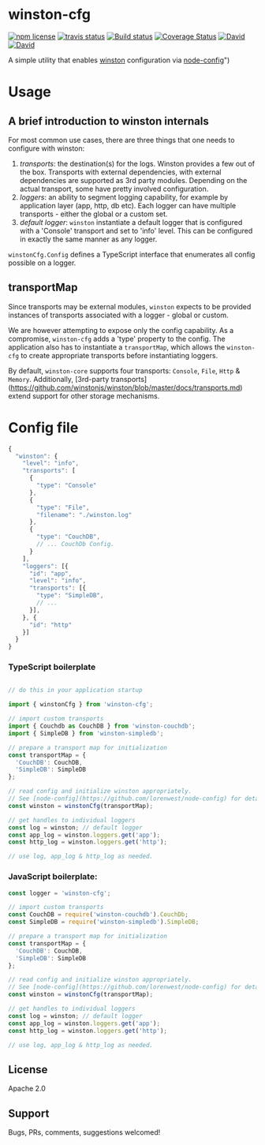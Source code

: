 # winston-cfg
<!-- badge -->
[![npm license](https://img.shields.io/npm/l/winston-cfg.svg)](https://www.npmjs.com/package/winston-cfg)
[![travis status](https://img.shields.io/travis/sramam/winston-cfg.svg)](https://travis-ci.org/sramam/winston-cfg)
[![Build status](https://ci.appveyor.com/api/projects/status/g7ev07vefgqxl70x?svg=true)](https://ci.appveyor.com/project/sramam/winston-cfg)
[![Coverage Status](https://coveralls.io/repos/github/sramam/winston-cfg/badge.svg?branch=master)](https://coveralls.io/github/sramam/winston-cfg?branch=master)
[![David](https://david-dm.org/sramam/winston-cfg/status.svg)](https://david-dm.org/sramam/winston-cfg)
[![David](https://david-dm.org/sramam/winston-cfg/dev-status.svg)](https://david-dm.org/sramam/winston-cfg?type=dev)
<!-- endbadge -->

A simple utility that enables [winston](https://github.com/winstonjs/winston) configuration via [node-config](https://github.com/lorenwest/node-config)")

# Usage

## A brief introduction to winston internals

For most common use cases, there are three things that one needs to configure with winston:

1. _transports_: the destination(s) for the logs. Winston provides a few out of the box. Transports with external dependencies,  with external dependencies are supported as 3rd party modules. Depending on the actual transport, some have pretty involved configuration.
2. _loggers_: an ability to segment logging capability, for example by application layer (app, http, db etc). Each logger can have multiple transports - either the global or a custom set.
3. _default logger_: `winston` instantiate a default logger that is configured with a 'Console' transport and set to 'info' level. This can be configured in exactly the same manner as any logger.

`winstonCfg.Config` defines a TypeScript interface that enumerates all config possible on a logger.


## transportMap

Since transports may be external modules, `winston` expects to be provided instances of transports associated with a logger - global or custom.

We are however attempting to expose only the config capability. As a compromise, `winston-cfg` adds a 'type' property to the config. The application also has to instantiate a `transportMap`, which allows the `winston-cfg` to create appropriate transports before instantiating loggers.

By default, `winston-core` supports four transports: `Console`, `File`, `Http` & `Memory`. Additionally, [3rd-party transports] (https://github.com/winstonjs/winston/blob/master/docs/transports.md) extend support for other storage mechanisms.


# Config file

```js
{
  "winston": {
    "level": "info",
    "transports": [
      {
        "type": "Console"
      },
      {
        "type": "File",
        "filename": "./winston.log"
      },
      {
        "type": "CouchDB",
        // ... CouchDb Config.
      }
    ],
    "loggers": [{
      "id": "app",
      "level": "info",
      "transports": [{
        "type": "SimpleDB",
        // ...
      }],
    }, {
      "id": "http"
    }]
  }
}
```

### TypeScript boilerplate
```typescript

// do this in your application startup

import { winstonCfg } from 'winston-cfg';

// import custom transports
import { Couchdb as CouchDB } from 'winston-couchdb';
import { SimpleDB } from 'winston-simpledb';

// prepare a transport map for initialization
const transportMap = {
  'CouchDB': CouchDB,
  'SimpleDB': SimpleDB
};

// read config and initialize winston appropriately.
// See [node-config](https://github.com/lorenwest/node-config) for details.
const winston = winstonCfg(transportMap);

// get handles to individual loggers
const log = winston; // default logger
const app_log = winston.loggers.get('app');
const http_log = winston.loggers.get('http');

// use log, app_log & http_log as needed.
```

### JavaScript boilerplate:
```js
const logger = 'winston-cfg';

// import custom transports
const CouchDB = require('winston-couchdb').CouchDb;
const SimpleDB = require('winston-simpledb').SimpleDB;

// prepare a transport map for initialization
const transportMap = {
  'CouchDB': CouchDB,
  'SimpleDB': SimpleDB
};

// read config and initialize winston appropriately.
// See [node-config](https://github.com/lorenwest/node-config) for details.
const winston = winstonCfg(transportMap);

// get handles to individual loggers
const log = winston; // default logger
const app_log = winston.loggers.get('app');
const http_log = winston.loggers.get('http');

// use log, app_log & http_log as needed.
```

## License
Apache 2.0

## Support
Bugs, PRs, comments, suggestions welcomed!
